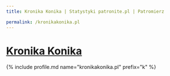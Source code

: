 ```yaml
---
title: Kronika Konika | Statystyki patronite.pl | Patromierz

permalink: /kronikakonika.pl
---
```


# [Kronika Konika](https://patronite.pl/kronikakonika.pl)

{% include profile.md name="kronikakonika.pl" prefix="k" %}
